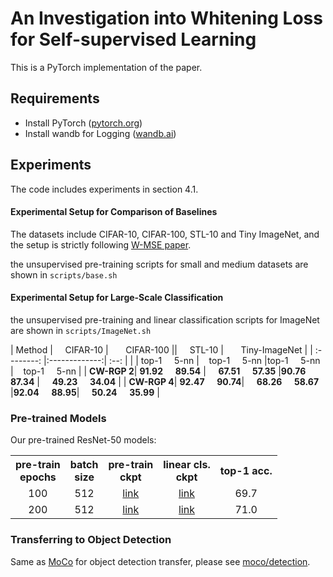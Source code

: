 # An Investigation into Whitening Loss for Self-supervised Learning

This is a PyTorch implementation of the paper.


## Requirements
- Install PyTorch ([pytorch.org](http://pytorch.org))
- Install wandb for Logging ([wandb.ai](https://wandb.ai/)) 

## Experiments
The code includes experiments in section 4.1. 

#### Experimental Setup for Comparison of Baselines
The datasets include CIFAR-10, CIFAR-100, STL-10 and Tiny ImageNet, 
and the setup is strictly following [W-MSE paper](https://arxiv.org/abs/2007.06346).

the unsupervised pre-training scripts for small and medium datasets are shown in `scripts/base.sh`

#### Experimental Setup for Large-Scale Classification

the unsupervised pre-training and linear classification scripts for ImageNet are shown in `scripts/ImageNet.sh`

| Method   |&nbsp;&nbsp;&nbsp;&nbsp; CIFAR-10 |  &nbsp;&nbsp;&nbsp;&nbsp; &nbsp;CIFAR-100 ||&nbsp;&nbsp;&nbsp;&nbsp; STL-10 |  &nbsp;&nbsp;&nbsp;&nbsp; &nbsp;Tiny-ImageNet |
| :--------:  |:-------------:| :--: |
|   | top-1 &nbsp;&nbsp;&nbsp; 5-nn | &nbsp; &nbsp;top-1 &nbsp;&nbsp;&nbsp; 5-nn  |top-1 &nbsp;&nbsp;&nbsp; 5-nn | &nbsp; &nbsp;top-1 &nbsp;&nbsp;&nbsp; 5-nn  |
| **CW-RGP 2**|  **91.92** &nbsp;&nbsp;&nbsp;   **89.54** | &nbsp; &nbsp; **67.51** &nbsp;&nbsp;&nbsp;   **57.35**  |**90.76** &nbsp;&nbsp;&nbsp;   **87.34** | &nbsp; &nbsp; **49.23** &nbsp;&nbsp;&nbsp;   **34.04**  |
| **CW-RGP 4**|  **92.47** &nbsp;&nbsp;&nbsp; **90.74**| &nbsp; &nbsp; **68.26** &nbsp;&nbsp;&nbsp;  **58.67** |**92.04** &nbsp;&nbsp;&nbsp; **88.95**| &nbsp; &nbsp; **50.24** &nbsp;&nbsp;&nbsp;  **35.99** |

### Pre-trained Models
Our pre-trained ResNet-50 models:
<table><tbody>
<!-- START TABLE -->
<!-- TABLE HEADER -->
<th valign="bottom">pre-train<br/>epochs</th>
<th valign="bottom">batch<br/>size</th>
<th valign="bottom">pre-train<br/>ckpt</th>
<th valign="bottom">linear cls.<br/>ckpt</th>
<th valign="center">top-1 acc.</th>
<!-- TABLE BODY -->
<tr>
<td align="center">100</td>
<td align="center">512</td>
<td align="center"><a href="https://drive.google.com/file/d/1p137aJGGtQIKc_UErx1F0IgUeEbhApS5/view?usp=sharing">link</a></td>
<td align="center"><a href="https://drive.google.com/file/d/1xFsZjQZQ1SUPnhZ1MaZlODNjhqdNKW5h/view?usp=sharing">link</a></td>
<td align="center">69.7</td>
</tr>
<tr>
<td align="center">200</td>
<td align="center">512</td>
<td align="center"><a href="https://drive.google.com/file/d/1xMWmEW-AykQ5hdlfir0Tjjn8-UOOMHyx/view?usp=sharing">link</a></td>
<td align="center"><a href="https://drive.google.com/file/d/1mqQS-YwbP7imf2LHRIp-wSmx-8AOjIAm/view?usp=sharing">link</a></td>
<td align="center">71.0</td>
</tr>
</tbody></table>

### Transferring to Object Detection
Same as [MoCo](https://github.com/facebookresearch/moco) for object detection transfer, please see [moco/detection](https://github.com/facebookresearch/moco/tree/master/detection).


<!--## Citation
```
@article{ermolov2020whitening,
  title={Whitening for Self-Supervised Representation Learning}, 
  author={Aleksandr Ermolov and Aliaksandr Siarohin and Enver Sangineto and Nicu Sebe},
  journal={arXiv preprint arXiv:2007.06346},
  year={2020}
}
```>
